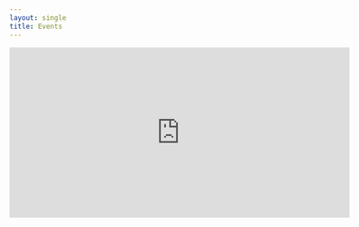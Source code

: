 ```yaml
---
layout: single
title: Events
---
```


<iframe src="https://calendar.google.com/calendar/embed?height=600&amp;wkst=2&amp;bgcolor=%23ffffff&amp;ctz=Europe%2FAmsterdam&amp;src=b2E2Y211OG5iZzhpZXQyajA3ZDl0b2JzMWNAZ3JvdXAuY2FsZW5kYXIuZ29vZ2xlLmNvbQ&amp;src=ZDVldGRndmc5N2FqZm5iZXRqZWJrbWJkaXNAZ3JvdXAuY2FsZW5kYXIuZ29vZ2xlLmNvbQ&amp;src=NWw5cDcxYzVmZDBnc2U0aWJ0cmtzMDE3MGtAZ3JvdXAuY2FsZW5kYXIuZ29vZ2xlLmNvbQ&amp;color=%23cca300&amp;color=%23cca300&amp;color=%234285F4&amp;showTitle=0&amp;showNav=1&amp;showDate=1&amp;showTabs=1&amp;showCalendars=1&amp;showTz=1&amp;mode=MONTH&amp;hl=en_GB" style="border-width:0" width="600" height="300" frameborder="0" scrolling="no"></iframe>
